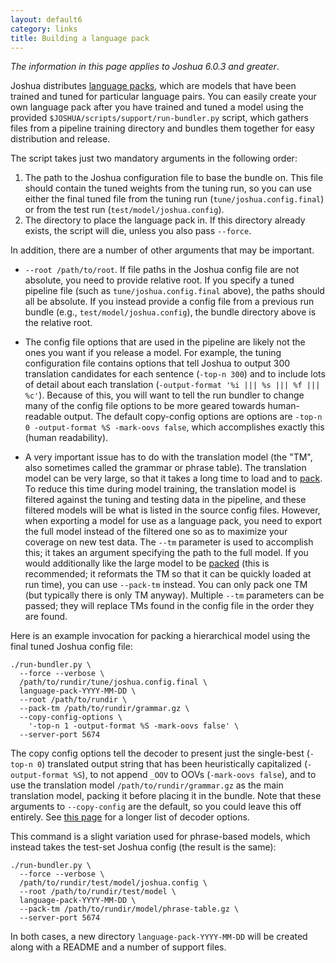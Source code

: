 ```yaml
---
layout: default6
category: links
title: Building a language pack
---
```


*The information in this page applies to Joshua 6.0.3 and greater*.

Joshua distributes [language packs](/language-packs), which are models
that have been trained and tuned for particular language pairs. You
can easily create your own language pack after you have trained and
tuned a model using the provided
`$JOSHUA/scripts/support/run-bundler.py` script, which gathers files
from a pipeline training directory and bundles them together for easy
distribution and release.

The script takes just two mandatory arguments in the following order:

1.  The path to the Joshua configuration file to base the bundle
    on. This file should contain the tuned weights from the tuning run, so
    you can use either the final tuned file from the tuning run
    (`tune/joshua.config.final`) or from the test run
    (`test/model/joshua.config`).
1.  The directory to place the language pack in. If this directory
    already exists, the script will die, unless you also pass `--force`.

In addition, there are a number of other arguments that may be important.

- `--root /path/to/root`. If file paths in the Joshua config file are
   not absolute, you need to provide relative root. If you specify a
   tuned pipeline file (such as `tune/joshua.config.final` above), the
   paths should all be absolute. If you instead provide a config file
   from a previous run bundle (e.g., `test/model/joshua.config`), the
   bundle directory above is the relative root.

- The config file options that are used in the pipeline are likely not
  the ones you want if you release a model. For example, the tuning
  configuration file contains options that tell Joshua to output 300
  translation candidates for each sentence (`-top-n 300`) and to
  include lots of detail about each translation (`-output-format '%i
  ||| %s ||| %f ||| %c'`).  Because of this, you will want to tell the
  run bundler to change many of the config file options to be more
  geared towards human-readable output. The default copy-config
  options are options are `-top-n 0 -output-format %S -mark-oovs
  false`, which accomplishes exactly this (human readability).
  
- A very important issue has to do with the translation model (the
  "TM", also sometimes called the grammar or phrase table). The
  translation model can be very large, so that it takes a long time to
  load and to [pack](packing.html). To reduce this time during model
  training, the translation model is filtered against the tuning and
  testing data in the pipeline, and these filtered models will be what
  is listed in the source config files. However, when exporting a
  model for use as a language pack, you need to export the full model
  instead of the filtered one so as to maximize your coverage on new
  test data. The `--tm` parameter is used to accomplish this; it takes
  an argument specifying the path to the full model. If you would
  additionally like the large model to be [packed](packing.html) (this
  is recommended; it reformats the TM so that it can be quickly loaded
  at run time), you can use `--pack-tm` instead. You can only pack one
  TM (but typically there is only TM anyway). Multiple `--tm`
  parameters can be passed; they will replace TMs found in the config
  file in the order they are found.

Here is an example invocation for packing a hierarchical model using
the final tuned Joshua config file:

    ./run-bundler.py \
      --force --verbose \
      /path/to/rundir/tune/joshua.config.final \
      language-pack-YYYY-MM-DD \
      --root /path/to/rundir \
      --pack-tm /path/to/rundir/grammar.gz \
      --copy-config-options \ 
        '-top-n 1 -output-format %S -mark-oovs false' \
      --server-port 5674

The copy config options tell the decoder to present just the
single-best (`-top-n 0`) translated output string that has been
heuristically capitalized (`-output-format %S`), to not append `_OOV`
to OOVs (`-mark-oovs false`), and to use the translation model
`/path/to/rundir/grammar.gz` as the main translation model, packing it
before placing it in the bundle. Note that these arguments to
`--copy-config` are the default, so you could leave this off entirely.
See [this page](decoder.html) for a longer list of decoder options.

This command is a slight variation used for phrase-based models, which
instead takes the test-set Joshua config (the result is the same):

    ./run-bundler.py \
      --force --verbose \
      /path/to/rundir/test/model/joshua.config \
      --root /path/to/rundir/test/model \
      language-pack-YYYY-MM-DD \
      --pack-tm /path/to/rundir/model/phrase-table.gz \
      --server-port 5674

In both cases, a new directory `language-pack-YYYY-MM-DD` will be
created along with a README and a number of support files.

